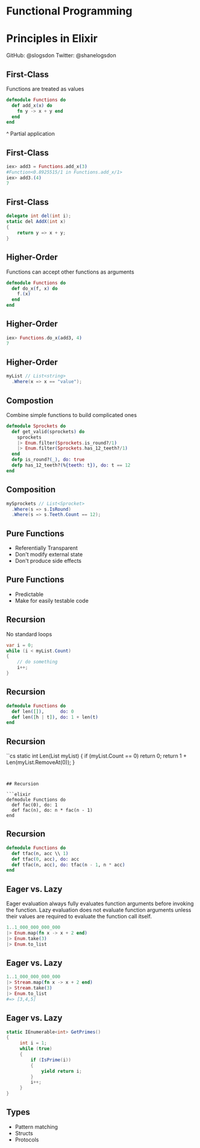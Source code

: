 # Functional Programming
# Principles in Elixir

GitHub:  @slogsdon
Twitter: @shanelogsdon


## First-Class

Functions are treated as values

```elixir
defmodule Functions do
  def add_x(x) do
    fn y -> x + y end
  end
end
```

^ Partial application


## First-Class

```elixir
iex> add3 = Functions.add_x(3)
#Function<0.8925515/1 in Functions.add_x/1>
iex> add3.(4)
7
```


## First-Class

```cs
delegate int del(int i);
static del AddX(int x)
{
    return y => x + y;
}
```


## Higher-Order

Functions can accept other functions as arguments

```elixir
defmodule Functions do
  def do_x(f, x) do
    f.(x)
  end
end
```


## Higher-Order

```elixir
iex> Functions.do_x(add3, 4)
7
```


## Higher-Order

```cs
myList // List<string>
  .Where(x => x == "value");
```


## Compostion

Combine simple functions to build complicated ones

```elixir
defmodule Sprockets do
  def get_valid(sprockets) do
    sprockets
    |> Enum.filter(Sprockets.is_round?/1)
    |> Enum.filter(Sprockets.has_12_teeth?/1)
  end
  defp is_round?(_), do: true
  defp has_12_teeth?(%{teeth: t}), do: t == 12
end
```


## Composition

```cs
mySprockets // List<Sprocket>
  .Where(s => s.IsRound)
  .Where(s => s.Teeth.Count == 12);
```


## Pure Functions

- Referentially Transparent
- Don't modify external state
- Don't produce side effects


## Pure Functions

- Predictable
- Make for easily testable code


## Recursion

No standard loops

```cs
var i = 0;
while (i < myList.Count)
{
    // do something
    i++;
}
```


## Recursion

```elixir
defmodule Functions do
  def len([]),      do: 0
  def len([h | t]), do: 1 + len(t)
end
```


## Recursion

``cs
static int Len(List<T> myList)
{
    if (myList.Count == 0) return 0;
    return 1 + Len(myList.RemoveAt(0));
}
```


## Recursion

```elixir
defmodule Functions do
  def fac(0), do: 1
  def fac(n), do: n * fac(n - 1)
end
```


## Recursion

```elixir
defmodule Functions do
  def tfac(n, acc \\ 1)
  def tfac(0, acc), do: acc
  def tfac(n, acc), do: tfac(n - 1, n * acc)
end
```


## Eager vs. Lazy

Eager evaluation always fully evaluates function arguments before invoking the function. Lazy evaluation does not evaluate function arguments unless their values are required to evaluate the function call itself.

```elixir
1..1_000_000_000_000
|> Enum.map(fn x -> x + 2 end)
|> Enum.take(3)
|> Enum.to_list
```


## Eager vs. Lazy

```elixir
1..1_000_000_000_000
|> Stream.map(fn x -> x + 2 end)
|> Stream.take(3)
|> Enum.to_list
#=> [3,4,5]
```


## Eager vs. Lazy

```cs
static IEnumerable<int> GetPrimes()
{
     int i = 1;
     while (true)
     {
         if (IsPrime(i))
         {
             yield return i;
         }
         i++;
     }
}
```


## Types

- Pattern matching
- Structs
- Protocols
